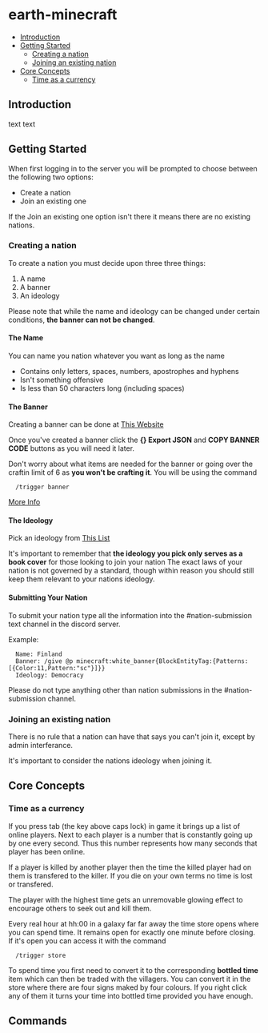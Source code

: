 # earth-minecraft

  * [Introduction](#introduction)
  * [Getting Started](#getting-started)
    * [Creating a nation](#creating-a-nation)
    * [Joining an existing nation](#joining-an-existing-nation)
  * [Core Concepts](#core-concepts)
    * [Time as a currency](#time-as-a-currency)

## Introduction

text text

## Getting Started

When first logging in to the server you will be prompted to choose 
between the following two options:

* Create a nation
* Join an existing one

If the Join an existing one option isn't there it means there are
no existing nations.

### Creating a nation

To create a nation you must decide upon three three things:

1. A name
2. A banner
3. An ideology

Please note that while the name and ideology can be changed under certain conditions,
__the banner can not be changed__.

#### The Name

You can name you nation whatever you want as long as the name

* Contains only letters, spaces, numbers, apostrophes and hyphens
* Isn't something offensive
* Is less than 50 characters long (including spaces)

#### The Banner

Creating a banner can be done at [This Website](https://www.planetminecraft.com/banner/)

Once you've created a banner click the __{} Export JSON__ and __COPY BANNER CODE__ buttons
as you will need it later.

Don't worry about what items are needed for the banner or going over the craftin limit of 6 as __you won't be crafting it__.
You will be using the command

```
  /trigger banner
```
[More Info](#commands)

#### The Ideology

Pick an ideology from [This List](https://en.wikipedia.org/wiki/List_of_political_ideologies)

It's important to remember that __the ideology you pick only serves as a book cover__ for those looking to join your nation
The exact laws of your nation is not governed by a standard, though within reason you should still keep them relevant to your nations ideology.

#### Submitting Your Nation

To submit your nation type all the information into the #nation-submission text channel in the discord server.

Example:

```
  Name: Finland
  Banner: /give @p minecraft:white_banner{BlockEntityTag:{Patterns:[{Color:11,Pattern:"sc"}]}}
  Ideology: Democracy
```

Please do not type anything other than nation submissions in the #nation-submission channel.

### Joining an existing nation

There is no rule that a nation can have that says you can't join it, except by admin interferance.

It's important to consider the nations ideology when joining it.

## Core Concepts

### Time as a currency

If you press tab (the key above caps lock) in game it brings up a list of online players. Next to each player is a number that is constantly going up by one every second. Thus this number represents how many seconds that player has been online.

If a player is killed by another player then the time the killed player had on them is transfered to the killer. If you die on your own terms no time is lost or transfered.

The player with the highest time gets an unremovable glowing effect to encourage others to seek out and kill them.

Every real hour at hh:00 in a galaxy far far away the time store opens where you can spend time. It remains open for exactly one minute before closing. If it's open you can access it with the command

```
  /trigger store
```

To spend time you first need to convert it to the corresponding __bottled time__ item which can then be traded with the villagers. You can convert it in the store where there are four signs maked by four colours. If you right click any of them it turns your time into bottled time provided you have enough.

## Commands

